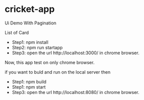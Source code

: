 # cricket-app

Ui Demo With Pagination

List of Card

- Step1: npm install
- Step2: npm run startapp
- Step3: open the url http://localhost:3000/ in chrome browser.

Now, this app test on only chrome browser.

if you want to buld and run on the local server then

- Step1: npm build
- Step1: npm start
- Step3: open the url http://localhost:8080/ in chrome browser.
